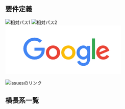 ## 要件定義


![相対パス1](images/Goole.png)
![相対パス2](/images/Goole.png)
![パス4](/docs/images/Google.png)

![issuesのリンク](https://user-images.githubusercontent.com/2370633/232225693-aa8f0966-a388-4e29-8d9a-f7e349c45175.png)


## 横長系一覧
